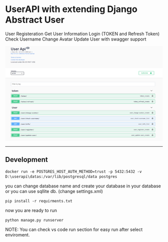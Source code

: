 # UserAPI with extending Django Abstract User

User Registeration
Get User Information
Login (TOKEN and Refresh Token)
Check Username
Change Avatar
Update User
with swagger support


![API LIST](./image/apilist.PNG)


----

## Development 

```
docker run -e POSTGRES_HOST_AUTH_METHOD=trust -p 5432:5432 -v D:\userapi\datas:/var/lib/postgresql/data postgres
````

you can change database name and create your database in your database or you can use sqllite db. (change settings.xml)

```
pip install -r requirments.txt
```

now you are ready to run
```
python manage.py runserver
```
NOTE: You can check vs code run section for easy run after select enviroment.

